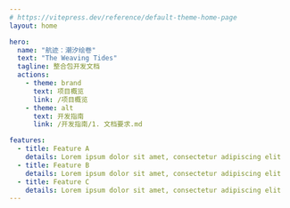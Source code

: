 ```yaml
---
# https://vitepress.dev/reference/default-theme-home-page
layout: home

hero:
  name: "航迹：潮汐绘卷"
  text: "The Weaving Tides"
  tagline: 整合包开发文档
  actions:
    - theme: brand
      text: 项目概览
      link: /项目概览
    - theme: alt
      text: 开发指南
      link: /开发指南/1. 文档要求.md

features:
  - title: Feature A
    details: Lorem ipsum dolor sit amet, consectetur adipiscing elit
  - title: Feature B
    details: Lorem ipsum dolor sit amet, consectetur adipiscing elit
  - title: Feature C
    details: Lorem ipsum dolor sit amet, consectetur adipiscing elit
---
```


